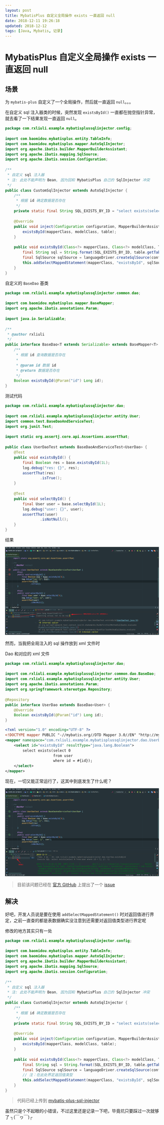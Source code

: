 ```yaml
---
layout: post
title: MybatisPlus 自定义全局操作 exists 一直返回 null
date: 2018-12-11 19:26:18
updated: 2018-12-12
tags: [Java, Mybatis, 记录]
---
```


# MybatisPlus 自定义全局操作 exists 一直返回 null

## 场景

为 `mybatis-plus` 自定义了一个全局操作，然后就一直返回 `null`。。。

在自定义 sql 注入器类的时候，突然发现 `existsById()` 一直都在抛空指针异常，就去看了一下结果发现一直返回 `null`。

```java
package com.rxliuli.example.mybatisplussqlinjector.config;

import com.baomidou.mybatisplus.entity.TableInfo;
import com.baomidou.mybatisplus.mapper.AutoSqlInjector;
import org.apache.ibatis.builder.MapperBuilderAssistant;
import org.apache.ibatis.mapping.SqlSource;
import org.apache.ibatis.session.Configuration;

/**
 * 自定义 sql 注入器
 * 注: 此处不能声明为 Bean, 因为回和 MybatisPlus 自己的 SqlInjector 冲突
 */
public class CustomSqlInjector extends AutoSqlInjector {
    /**
     * 根据 id 确定数据是否存在
     */
    private static final String SQL_EXISTS_BY_ID = "select exists(select 0 from %s where id = #{id});";

    @Override
    public void inject(Configuration configuration, MapperBuilderAssistant builderAssistant, Class<?> mapperClass, Class<?> modelClass, TableInfo table) {
        existsById(mapperClass, modelClass, table);
    }

    public void existsById(Class<?> mapperClass, Class<?> modelClass, TableInfo table) {
        final String sql = String.format(SQL_EXISTS_BY_ID, table.getTableName());
        final SqlSource sqlSource = languageDriver.createSqlSource(configuration, sql, modelClass);
        this.addSelectMappedStatement(mapperClass, "existsById", sqlSource, modelClass, table);
    }
}
```

自定义的 `BaseDao` 基类

```java
package com.rxliuli.example.mybatisplussqlinjector.common.dao;

import com.baomidou.mybatisplus.mapper.BaseMapper;
import org.apache.ibatis.annotations.Param;

import java.io.Serializable;

/**
 * @author rxliuli
 */
public interface BaseDao<T extends Serializable> extends BaseMapper<T> {
    /**
     * 根据 id 查询数据是否存在
     *
     * @param id 数据 id
     * @return 数据是否存在
     */
    Boolean existsById(@Param("id") Long id);
}
```

测试代码

```java
package com.rxliuli.example.mybatisplussqlinjector.dao;

import com.rxliuli.example.mybatisplussqlinjector.entity.User;
import common.test.BaseDaoAndServiceTest;
import org.junit.Test;

import static org.assertj.core.api.Assertions.assertThat;

public class UserDaoTest extends BaseDaoAndServiceTest<UserDao> {
    @Test
    public void existsById() {
        final Boolean res = base.existsById(1L);
        log.debug("res: {}", res);
        assertThat(res)
                .isTrue();
    }

    @Test
    public void selectById() {
        final User user = base.selectById(1L);
        log.debug("user: {}", user);
        assertThat(user)
                .isNotNull();
    }
}
```

结果

![测试结果](https://raw.githubusercontent.com/rxliuli/img-bed/master/20181211202332.png)

然而，当我把全局注入的 sql 操作放到 xml 文件时

Dao 和对应的 xml 文件

```java
package com.rxliuli.example.mybatisplussqlinjector.dao;

import com.rxliuli.example.mybatisplussqlinjector.common.dao.BaseDao;
import com.rxliuli.example.mybatisplussqlinjector.entity.User;
import org.apache.ibatis.annotations.Param;
import org.springframework.stereotype.Repository;

@Repository
public interface UserDao extends BaseDao<User> {
    @Override
    Boolean existsById(@Param("id") Long id);
}
```

```xml
<?xml version="1.0" encoding="UTF-8" ?>
<!DOCTYPE mapper PUBLIC "-//mybatis.org//DTD Mapper 3.0//EN" "http://mybatis.org/dtd/mybatis-3-mapper.dtd" >
<mapper namespace="com.rxliuli.example.mybatisplussqlinjector.dao.UserDao">
    <select id="existsById" resultType="java.lang.Boolean">
        select exists(select 0
                      from user
                      where id = #{id});
    </select>
</mapper>
```

现在，一切又能正常运行了，这其中到底发生了什么呢？

![测试正常运行](https://raw.githubusercontent.com/rxliuli/img-bed/master/20181211202834.png)

> 目前该问题已经在 [官方 GitHub](https://github.com/baomidou/mybatis-plus) 上提出了一个 [issue](https://github.com/baomidou/mybatis-plus/issues/694)

## 解决

好吧，开发人员说是要在使用 `addSelectMappedStatement()` 时对返回值进行界定，之前一直查的都是表数据确实没注意到还需要对返回值类型进行界定呢

修改的地方其实只有一处

```java
package com.rxliuli.example.mybatisplussqlinjector.config;

import com.baomidou.mybatisplus.entity.TableInfo;
import com.baomidou.mybatisplus.mapper.AutoSqlInjector;
import org.apache.ibatis.builder.MapperBuilderAssistant;
import org.apache.ibatis.mapping.SqlSource;
import org.apache.ibatis.session.Configuration;

/**
 * 自定义 sql 注入器
 * 注: 此处不能声明为 Bean, 因为回和 MybatisPlus 自己的 SqlInjector 冲突
 */
public class CustomSqlInjector extends AutoSqlInjector {
    /**
     * 根据 id 确定数据是否存在
     */
    private static final String SQL_EXISTS_BY_ID = "select exists(select 0 from %s where id = #{id});";

    @Override
    public void inject(Configuration configuration, MapperBuilderAssistant builderAssistant, Class<?> mapperClass, Class<?> modelClass, TableInfo table) {
        existsById(mapperClass, modelClass, table);
    }

    public void existsById(Class<?> mapperClass, Class<?> modelClass, TableInfo table) {
        final String sql = String.format(SQL_EXISTS_BY_ID, table.getTableName());
        final SqlSource sqlSource = languageDriver.createSqlSource(configuration, sql, modelClass);
        // 注：在此处界定返回值类型
        this.addSelectMappedStatement(mapperClass, "existsById", sqlSource, Boolean.class, table);
    }
}
```

> 代码已经上传到 [mybatis-plus-sql-injector](https://github.com/rxliuli/mybatis-plus-sql-injector)

虽然只是个不起眼的小错误，不过这里还是记录一下吧，毕竟坑只要踩过一次就够了 ┐(￣ヮ￣)┌

